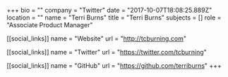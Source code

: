+++
bio = ""
company = "Twitter"
date = "2017-10-07T18:08:25.889Z"
location = ""
name = "Terri Burns"
title = "Terri Burns"
subjects = []
role = "Associate Product Manager"

[[social_links]]
  name = "Website"
  url = "http://tcburning.com"

[[social_links]]
  name = "Twitter"
  url = "https://twitter.com/tcburning"

[[social_links]]
  name = "GitHub"
  url = "https://github.com/terriburns"
+++
